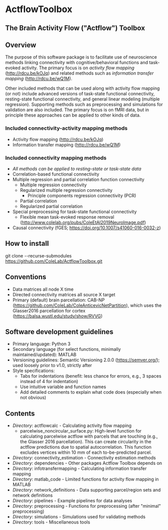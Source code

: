 # ActflowToolbox
## The Brain Activity Flow ("Actflow") Toolbox

## Overview
The purpose of this software package is to facilitate use of neuroscience methods linking connectivity with cognitive/behavioral functions and task-evoked activity. The primary focus is on _activity flow mapping_ (http://rdcu.be/kOJq) and related methods such as _information transfer mapping_ (http://rdcu.be/wQ1M).

Other included methods that can be used along with activity flow mapping (or not) include advanced versions of task-state functional connectivity, resting-state functional connectivity, and general linear modeling (multiple regression). Supporting methods such as preprocessing and simulations for validation are also included. The primary focus is on fMRI data, but in principle these approaches can be applied to other kinds of data.

### Included connectivity-activity mapping methods
* Activity flow mapping (http://rdcu.be/kOJq)
* Information transfer mapping (http://rdcu.be/wQ1M)

### Included connectivity mapping methods
* _All methods can be applied to resting-state or task-state data_
* Correlation-based functional connectivity
* Multiple regression and partial correlation function connectivity
	* Multiple regression connectivity
	* Regularized multiple regression connectivity
		* Principle components regression connectivity (PCR)
	* Partial correlation
	* Regularized partial correlation
* Special preprocessing for task-state functional connectivity
	* Flexible mean task-evoked response removal (http://www.colelab.org/pubs/ColeEtAl2019NeuroImage.pdf)
* Causal connectivity (fGES; https://doi.org/10.1007/s41060-016-0032-z)

## How to install

git clone --recurse-submodules https://github.com/ColeLab/ActflowToolbox.git

## Conventions
* Data matrices all node X time
* Directed connectivity matrices all source X target
* Primary (default) brain parcellation: CAB-NP (https://github.com/ColeLab/ColeAnticevicNetPartition), which uses the Glasser2016 parcellation for cortex (https://balsa.wustl.edu/study/show/RVVG)

## Software development guidelines
* Primary language: Python 3
* Secondary language (for select functions, minimally maintained/updated): MATLAB
* Versioning guidelines: Semantic Versioning 2.0.0 (https://semver.org/); used loosely prior to v1.0, strictly after
* Style specifications:
	* Tabs for indentations (benefit: less chance for errors, e.g., 3 spaces instead of 4 for indentation)
	* Use intuitive variable and function names
	* Add detailed comments to explain what code does (especially when not obvious)

## Contents
* _Directory_: actflowcalc - Calculating activity flow mapping
	* parcelwise_noncircular_surface.py: High-level function for calculating parcelwise actflow with parcels that are touching (e.g., the Glasser 2016 parcellation). This can create circularity in the actflow predictions due to spatial autocorrelation. This function excludes vertices within 10 mm of each to-be-predicted parcel.
* _Directory_: connectivity_estimation - Connectivity estimation methods
* _Directory_: dependencies - Other packages Actflow Toolbox depends on
* _Directory_: infotransfermapping - Calculating information transfer mapping
* _Directory_: matlab_code - Limited functions for activity flow mapping in MATLAB
* _Directory_: network_definitions - Data supporting parcel/region sets and network definitions
* _Directory_: pipelines - Example pipelines for data analyses
* _Directory_: preprocessing - Functions for preprocessing (after "minimal" preprocessing)
* _Directory_: simulations - Simulations used for validating methods
* _Directory_: tools - Miscellaneous tools
